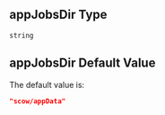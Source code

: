## appJobsDir Type

`string`

## appJobsDir Default Value

The default value is:

```json
"scow/appData"
```
